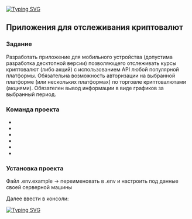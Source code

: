 <a href="https://git.io/typing-svg"><img src="https://readme-typing-svg.demolab.com?font=Courier+Prime+&weight=700&size=50&pause=1000&color=005F55&center=true&vCenter=true&multiline=true&random=false&width=435&height=90&lines=Crypto" alt="Typing SVG" /></a>

<h2>Приложения для отслеживания криптовалют </h2>

<h3>Задание</h3>

Разработать приложение для мобильного устройства (допустима
разработка десктопной версии) позволяющего отслеживать курсы
криптовалют (либо акций) с использованием API любой популярной
платформы. Обязательна возможность авторизации на выбранной
платформе (или нескольких платформах) по торговле криптовалютами
(акциями). Обязателен вывод информации в виде графиков за
выбранный период.

<h3>Команда проекта</h3>

- 
- 
- 
- 
- 
- 

<h3>Установка проекта</h3>

<p>Файл .env.example -> переименовать в .env и настроить под данные своей серверной машины</p>
<p>Далее ввести в консоли:</p>

<a href="https://git.io/typing-svg"><img src="https://readme-typing-svg.demolab.com?font=Fira+Code&pause=1000&color=005F0F&background=000000&vCenter=true&multiline=true&repeat=false&random=false&width=435&height=90&lines=composer+install;npm+install;php+artisan+key%3Agenerate" alt="Typing SVG" /></a>

